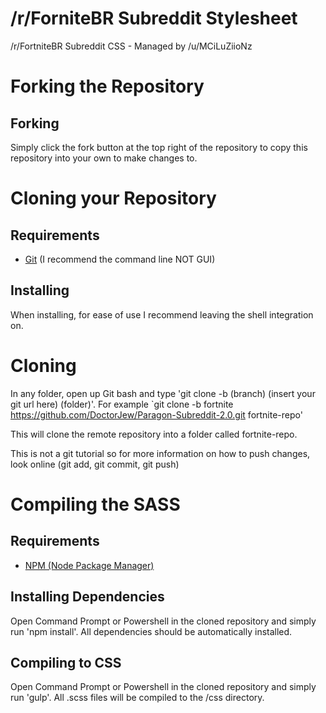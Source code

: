 # /r/ForniteBR Subreddit Stylesheet
/r/FortniteBR Subreddit CSS - Managed by /u/MCiLuZiioNz

# Forking the Repository

## Forking
Simply click the fork button at the top right of the repository to copy this repository into your own to make changes to.

# Cloning your Repository

## Requirements
* [Git](https://git-scm.com/downloads) (I recommend the command line NOT GUI)

## Installing
When installing, for ease of use I recommend leaving the shell integration on.

# Cloning

In any folder, open up Git bash and type 'git clone -b (branch) (insert your git url here) (folder)'. For example `git clone -b fortnite https://github.com/DoctorJew/Paragon-Subreddit-2.0.git fortnite-repo'

This will clone the remote repository into a folder called fortnite-repo.

This is not a git tutorial so for more information on how to push changes, look online (git add, git commit, git push)

# Compiling the SASS

## Requirements 
* [NPM (Node Package Manager)](https://docs.npmjs.com/getting-started/installing-node)

## Installing Dependencies
Open Command Prompt or Powershell in the cloned repository and simply run 'npm install'. All dependencies should be automatically installed.

## Compiling to CSS
Open Command Prompt or Powershell in the cloned repository and simply run 'gulp'. All .scss files will be compiled to the /css directory.
